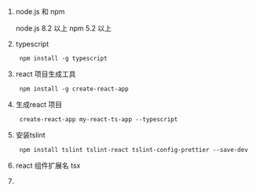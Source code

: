 1. node.js 和 npm 
   
   node.js 8.2 以上 npm 5.2 以上
2. typescript

        npm install -g typescript

3. react 项目生成工具
   
        npm install -g create-react-app

4. 生成react 项目
   
        create-react-app my-react-ts-app --typescript

5. 安装tslint 
   
        npm install tslint tslint-react tslint-config-prettier --save-dev

6. react 组件扩展名 tsx 
7. 